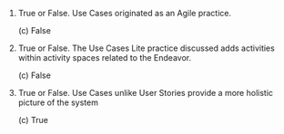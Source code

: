 1. True or False. Use Cases originated as an Agile practice.

   (c) False

2. True or False. The Use Cases Lite practice discussed adds activities within activity spaces related to the Endeavor.

   (c) False

3. True or False. Use Cases unlike User Stories provide a more holistic picture of the system

   (c) True
